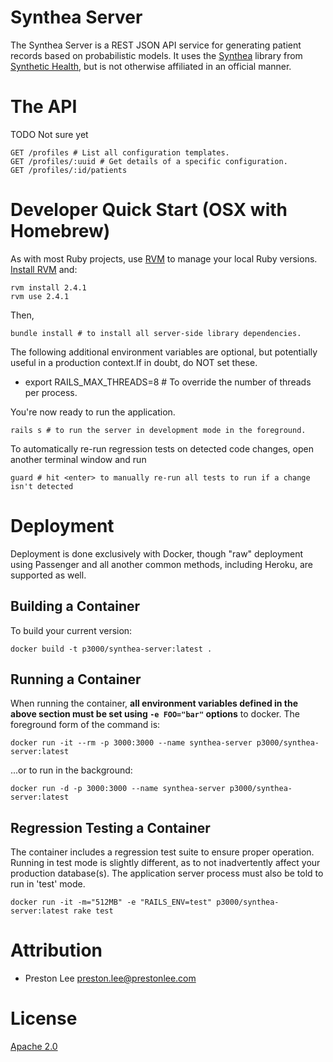 # Synthea Server

The Synthea Server is a REST JSON API service for generating patient records based on probabilistic models. It uses the [Synthea](https://github.com/synthetichealth/synthea) library from [Synthetic Health](https://github.com/synthetichealth), but is not otherwise affiliated in an official manner.

# The API

TODO Not sure yet

	GET	/profiles # List all configuration templates.
	GET	/profiles/:uuid # Get details of a specific configuration.
	GET	/profiles/:id/patients

# Developer Quick Start (OSX with Homebrew)

As with most Ruby projects, use [RVM](https://rvm.io) to manage your local Ruby versions. [Install RVM](https://rvm.io) and:

	rvm install 2.4.1
	rvm use 2.4.1

Then,

	bundle install # to install all server-side library dependencies.

The following additional environment variables are optional, but potentially useful in a production context.If in doubt, do NOT set these.

 * export RAILS_MAX_THREADS=8 # To override the number of threads per process.

You're now ready to run the application.

	rails s # to run the server in development mode in the foreground.

To automatically re-run regression tests on detected code changes, open another terminal window and run

	guard # hit <enter> to manually re-run all tests to run if a change isn't detected

# Deployment

Deployment is done exclusively with Docker, though "raw" deployment using Passenger and all another common methods, including Heroku, are supported as well.

## Building a Container

To build your current version:

	docker build -t p3000/synthea-server:latest .

## Running a Container

When running the container, **all environment variables defined in the above section must be set using `-e FOO="bar"` options** to docker. The foreground form of the command is:

	docker run -it --rm -p 3000:3000 --name synthea-server p3000/synthea-server:latest

...or to run in the background:

	docker run -d -p 3000:3000 --name synthea-server p3000/synthea-server:latest

## Regression Testing a Container

The container includes a regression test suite to ensure proper operation. Running in test mode is slightly different, as to not inadvertently affect your production database(s). The application server process must also be told to run in 'test' mode.

	docker run -it -m="512MB" -e "RAILS_ENV=test" p3000/synthea-server:latest rake test

# Attribution

* Preston Lee <preston.lee@prestonlee.com>

# License

[Apache 2.0](https://www.apache.org/licenses/LICENSE-2.0)
